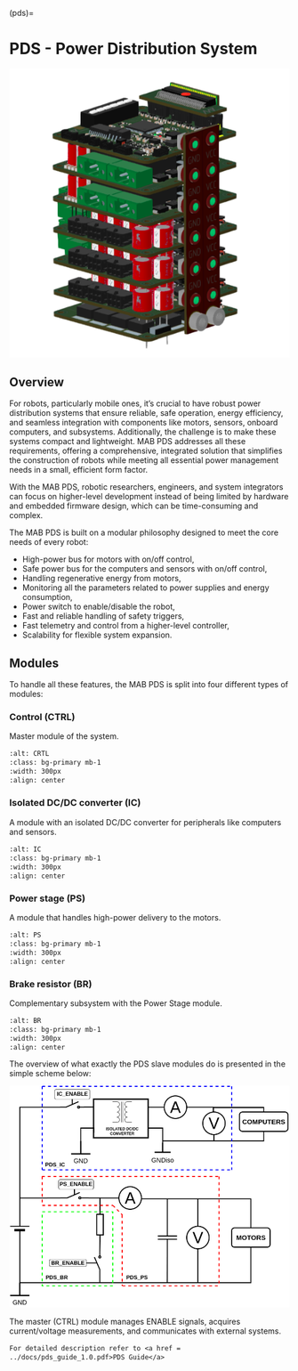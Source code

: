 (pds)=

# PDS - Power Distribution System

![PDS_stack_image](images/PDS_stack.png)

## Overview

For robots, particularly mobile ones, it’s crucial to have robust power distribution systems that
ensure reliable, safe operation, energy efficiency, and seamless integration with components like
motors, sensors, onboard computers, and subsystems. Additionally, the challenge is to make these
systems compact and lightweight. MAB PDS addresses all these requirements, offering a comprehensive,
integrated solution that simplifies the construction of robots while meeting all essential power
management needs in a small, efficient form factor.

With the MAB PDS, robotic researchers, engineers, and system integrators can focus on higher-level
development instead of being limited by hardware and embedded firmware design, which can be
time-consuming and complex.

The MAB PDS is built on a modular philosophy designed to meet the core needs of every robot:

- High-power bus for motors with on/off control,
- Safe power bus for the computers and sensors with on/off control,
- Handling regenerative energy from motors,
- Monitoring all the parameters related to power supplies and energy consumption,
- Power switch to enable/disable the robot,
- Fast and reliable handling of safety triggers,
- Fast telemetry and control from a higher-level controller,
- Scalability for flexible system expansion.

## Modules

To handle all these features, the MAB PDS is split into four different types of modules:

### Control (CTRL)

Master module of the system.

```{image} ./images/CTRL.JPG
:alt: CRTL
:class: bg-primary mb-1
:width: 300px
:align: center
```

### Isolated DC/DC converter (IC)

A module with an isolated DC/DC converter for peripherals like computers and sensors.

```{image} ./images/IC.JPG
:alt: IC
:class: bg-primary mb-1
:width: 300px
:align: center
```

### Power stage (PS)

A module that handles high-power delivery to the motors.

```{image} ./images/PS.JPG
:alt: PS
:class: bg-primary mb-1
:width: 300px
:align: center
```

### Brake resistor (BR)

Complementary subsystem with the Power Stage module.

```{image} ./images/BR.JPG
:alt: BR
:class: bg-primary mb-1
:width: 300px
:align: center
```

The overview of what exactly the PDS slave modules do is presented in the simple scheme below:

![PDS_system_scheme](images/PDS_modules_scheme.png)

The master (CTRL) module manages ENABLE signals, acquires current/voltage measurements, and
communicates with external systems.

```{important}
For detailed description refer to <a href = ../docs/pds_guide_1.0.pdf>PDS Guide</a>
```
